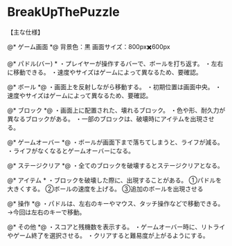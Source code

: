 # BreakUpThePuzzle

【主な仕様】

@* ゲーム画面 *@
背景色：黒
画面サイズ：800px✖️600px

@* パドル(バー) *
・プレイヤーが操作するバーで、ボールを打ち返す。
・左右に移動できる。
・速度やサイズはゲームによって異なるため、要確認。

@* ボール *@
・画面上を反射しながら移動する。
・初期位置は画面中央。
・速度やサイズはゲームによって異なるため、要確認。

@* ブロック *@
・画面上に配置された、壊れるブロック。
・色や形、耐久力が異なるブロックがある。
・一部のブロックは、破壊時にアイテムを出現させる。

@* ゲームオーバー *@
・ボールが画面下まで落ちてしまうと、ライフが減る。
・ライフがなくなるとゲームオーバーになる。

@* ステージクリア *@
・全てのブロックを破壊するとステージクリアとなる。

@* アイテム *
・ブロックを破壊した際に、出現することがある。
①パドルを大きくする。
②ボールの速度を上げる。
③追加のボールを出現させる

@* 操作 *@
・パドルは、左右のキーやマウス、タッチ操作などで移動できる。
→今回は左右のキーで移動。

@* その他 *@
・スコアと残機数を表示する。
・ゲームオーバー時に、リトライやゲーム終了を選択させる。
・クリアすると難易度が上がるようにする。